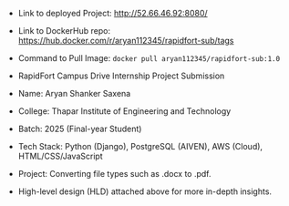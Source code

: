 - Link to deployed Project: http://52.66.46.92:8080/
- Link to DockerHub repo: https://hub.docker.com/r/aryan112345/rapidfort-sub/tags
- Command to Pull Image: ```docker pull aryan112345/rapidfort-sub:1.0```
- RapidFort Campus Drive Internship Project Submission

- Name: Aryan Shanker Saxena
- College: Thapar Institute of Engineering and Technology
- Batch: 2025 (Final-year Student)

- Tech Stack: Python (Django), PostgreSQL (AIVEN), AWS (Cloud), HTML/CSS/JavaScript

- Project: Converting file types such as .docx to .pdf.

- High-level design (HLD) attached above for more in-depth insights.

